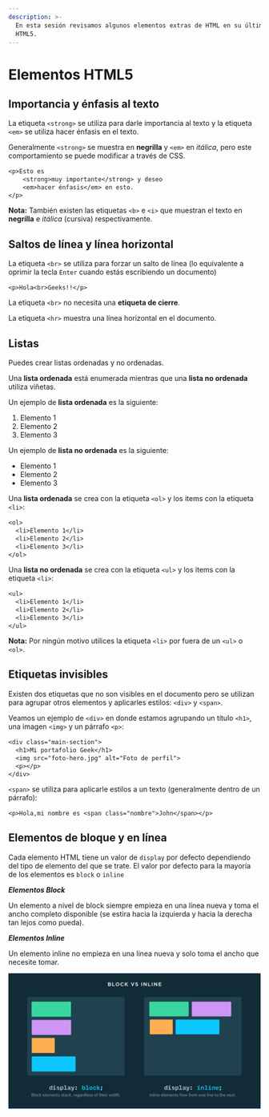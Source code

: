 ```yaml
---
description: >-
  En esta sesión revisamos algunos elementos extras de HTML en su última versión
  HTML5.
---
```


# Elementos HTML5

## Importancia y énfasis al texto

La etiqueta `<strong>` se utiliza para darle importancia al texto y la etiqueta `<em>` se utiliza hacer énfasis en el texto.

Generalmente `<strong>` se muestra en **negrilla** y `<em>` en _itálica_, pero este comportamiento se puede modificar a través de CSS.

```markup
<p>Esto es 
    <strong>muy importante</strong> y deseo 
    <em>hacer énfasis</em> en esto.
</p>
```

**Nota:** También existen las etiquetas `<b>` e `<i>` que muestran el texto en **negrilla** e _itálica_ \(cursiva\) respectivamente.

## Saltos de línea y línea horizontal

La etiqueta `<br>` se utiliza para forzar un salto de línea \(lo equivalente a oprimir la tecla `Enter` cuando estás escribiendo un documento\)

```markup
<p>Hola<br>Geeks!!</p>
```

La etiqueta `<br>` no necesita una **etiqueta de cierre**.

La etiqueta `<hr>` muestra una línea horizontal en el documento.

## Listas

Puedes crear listas ordenadas y no ordenadas.

Una **lista ordenada** está enumerada mientras que una **lista no ordenada** utiliza viñetas.

Un ejemplo de **lista ordenada** es la siguiente:

1. Elemento 1
2. Elemento 2
3. Elemento 3

Un ejemplo de **lista no ordenada** es la siguiente:

* Elemento 1
* Elemento 2
* Elemento 3

Una **lista ordenada** se crea con la etiqueta `<ol>` y los items con la etiqueta `<li>`:

```markup
<ol>
  <li>Elemento 1</li>
  <li>Elemento 2</li>
  <li>Elemento 3</li>
</ol>
```

Una **lista no ordenada** se crea con la etiqueta `<ul>` y los items con la etiqueta `<li>`:

```markup
<ul>
  <li>Elemento 1</li>
  <li>Elemento 2</li>
  <li>Elemento 3</li>
</ul>
```

**Nota:** Por ningún motivo utilices la etiqueta `<li>` por fuera de un `<ul>` o `<ol>`.

## Etiquetas invisibles

Existen dos etiquetas que no son visibles en el documento pero se utilizan para agrupar otros elementos y aplicarles estilos: `<div>` y `<span>`.

Veamos un ejemplo de `<div>` en donde estamos agrupando un título `<h1>`, una imagen `<img>` y un párrafo `<p>`:

```markup
<div class="main-section">
  <h1>Mi portafolio Geek</h1>
  <img src="foto-hero.jpg" alt="Foto de perfil">
  <p></p>
</div>
```

`<span>` se utiliza para aplicarle estilos a un texto \(generalmente dentro de un párrafo\):

```markup
<p>Hola,mi nombre es <span class="nombre">John</span></p>
```

## Elementos de bloque y en línea

Cada elemento HTML tiene un valor de `display` por defecto dependiendo del tipo de elemento del que se trate. El valor por defecto para la mayoría de los elementos es `block` o `inline`

_**Elementos Block**_

Un elemento a nivel de block siempre empieza en una línea nueva y toma el ancho completo disponible \(se estira hacia la izquierda y hacia la derecha tan lejos como pueda\).

_**Elementos Inline**_

Un elemento inline no empieza en una línea nueva y solo toma el ancho que necesite tomar.

![](../../.gitbook/assets/blockinline.png)

